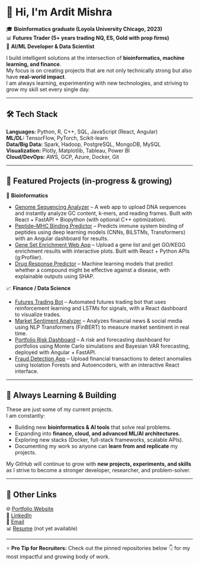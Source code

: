 # 👋 Hi, I'm Ardit Mishra  

🎓 **Bioinformatics graduate (Loyola University Chicago, 2023)**  
📊 **Futures Trader (5+ years trading NQ, ES, Gold with prop firms)**  
🤖 **AI/ML Developer & Data Scientist**  

I build intelligent solutions at the intersection of **bioinformatics, machine learning, and finance**.  
My focus is on creating projects that are not only technically strong but also have **real-world impact**.  
I am always learning, experimenting with new technologies, and striving to grow my skill set every single day.

---

## 🛠️ Tech Stack  

**Languages:** Python, R, C++, SQL, JavaScript (React, Angular)  
**ML/DL:** TensorFlow, PyTorch, Scikit-learn  
**Data/Big Data:** Spark, Hadoop, PostgreSQL, MongoDB, MySQL  
**Visualization:** Plotly, Matplotlib, Tableau, Power BI  
**Cloud/DevOps:** AWS, GCP, Azure, Docker, Git  

---

## 🚀 Featured Projects (in-progress & growing)  

🔬 **Bioinformatics**  
- [Genome Sequencing Analyzer](https://github.com/Ardit-Mishra/genome-sequencing-analyzer) – A web app to upload DNA sequences and instantly analyze GC content, k-mers, and reading frames. Built with React + FastAPI + Biopython (with optional C++ optimization).  
- [Peptide–MHC Binding Predictor](https://github.com/Ardit-Mishra/peptide-mhc-binding-predictor) – Predicts immune system binding of peptides using deep learning models (CNNs, BiLSTMs, Transformers) with an Angular dashboard for results.  
- [Gene Set Enrichment Web App](https://github.com/Ardit-Mishra/gene-set-enrichment-app) – Upload a gene list and get GO/KEGG enrichment results with interactive plots. Built with React + Python APIs (g:Profiler).  
- [Drug Response Predictor](https://github.com/Ardit-Mishra/drug-response-predictor) – Machine learning models that predict whether a compound might be effective against a disease, with explainable outputs using SHAP.  

📈 **Finance / Data Science**  
- [Futures Trading Bot](https://github.com/Ardit-Mishra/futures-trading-bot) – Automated futures trading bot that uses reinforcement learning and LSTMs for signals, with a React dashboard to visualize trades.  
- [Market Sentiment Analyzer](https://github.com/Ardit-Mishra/market-sentiment-analyzer) – Analyzes financial news & social media using NLP Transformers (FinBERT) to measure market sentiment in real time.  
- [Portfolio Risk Dashboard](https://github.com/Ardit-Mishra/portfolio-risk-dashboard) – A risk and forecasting dashboard for portfolios using Monte Carlo simulations and Bayesian VAR forecasting, deployed with Angular + FastAPI.  
- [Fraud Detection App](https://github.com/Ardit-Mishra/fraud-detection-app) – Upload financial transactions to detect anomalies using Isolation Forests and Autoencoders, with an interactive React interface.

---

## 🌱 Always Learning & Building  
These are just some of my current projects.  
I am constantly:  
- Building new **bioinformatics & AI tools** that solve real problems.  
- Expanding into **finance, cloud, and advanced ML/AI architectures**.  
- Exploring new stacks (Docker, full-stack frameworks, scalable APIs).  
- Documenting my work so anyone can **learn from and replicate** my projects.  

My GitHub will continue to grow with **new projects, experiments, and skills** as I strive to become a stronger developer, researcher, and problem-solver.

---

## 📂 Other Links  
🌐 [Portfolio Website](https://arditmishra.com)  
💼 [LinkedIn](https://linkedin.com/in/ardit-mishra)  
📧 [Email](mailto:amishra7599@gmail.com)  
📊 [Resume](.pdf) (not yet available)

---
⭐️ **Pro Tip for Recruiters:** Check out the pinned repositories below 👇 for my most impactful and growing body of work.
